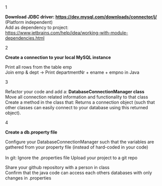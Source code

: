 1

**Download JDBC driver: https://dev.mysql.com/downloads/connector/j/** (Platform independent) <br>
Add as dependency to project: https://www.jetbrains.com/help/idea/working-with-module-dependencies.html

2

**Create a connection to your local MySQL instance**

Print all rows from the table emp<br>
Join emp & dept -> Print departmentNr + ename + empno in Java

3

Refactor your code and add a:
**DatabaseConnectionManager class**<br>
Move all connection related information and functionality to that class<br>
Create a method in the class that:
Returns a connection object (such that other classes can easily connect to your database using this returned object).

4

**Create a db.property file**

Configure your DatabaseConnectionManager such that the variables are gathered from your 
property file (instead of hard-coded in your code)<br><br>
In git: Ignore the .properties file
Upload your project to a git repo

Share your github repository with a person in class<br>
Confirm that the java code can access each others databases with only changes in .properties
